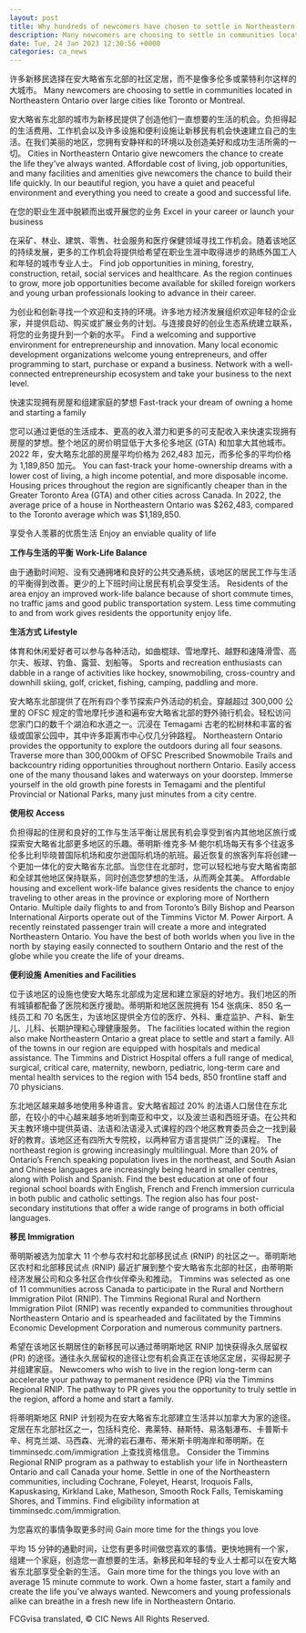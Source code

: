```yaml
---
layout: post
title: Why hundreds of newcomers have chosen to settle in Northeastern Ontario in the past three years
description: Many newcomers are choosing to settle in communities located in Northeastern Ontario over large cities like Toronto or Montreal. Cities in Northeastern Ontario give newcomers the chance to create the life they’ve always wanted. Affordable cost of living, job opportunities, and many facilities and amenities give newcomers the chance to build their life quickly. In […]
date: Tue, 24 Jan 2023 12:30:56 +0000
categories: ca_news
---
```

	
许多新移民选择在安大略省东北部的社区定居，而不是像多伦多或蒙特利尔这样的大城市。	Many newcomers are choosing to settle in communities located in Northeastern Ontario over large cities like Toronto or Montreal.
	
安大略省东北部的城市为新移民提供了创造他们一直想要的生活的机会。负担得起的生活费用、工作机会以及许多设施和便利设施让新移民有机会快速建立自己的生活。在我们美丽的地区，您拥有安静祥和的环境以及创造美好和成功生活所需的一切。	Cities in Northeastern Ontario give newcomers the chance to create the life they’ve always wanted. Affordable cost of living, job opportunities, and many facilities and amenities give newcomers the chance to build their life quickly. In our beautiful region, you have a quiet and peaceful environment and everything you need to create a good and successful life.
	
在您的职业生涯中脱颖而出或开展您的业务	Excel in your career or launch your business
	
在采矿、林业、建筑、零售、社会服务和医疗保健领域寻找工作机会。随着该地区的持续发展，更多的工作机会将提供给希望在职业生涯中取得进步的熟练外国工人和年轻的城市专业人士。	Find job opportunities in mining, forestry, construction, retail, social services and healthcare. As the region continues to grow, more job opportunities become available for skilled foreign workers and young urban professionals looking to advance in their career.
	
为创业和创新寻找一个欢迎和支持的环境。许多地方经济发展组织欢迎年轻的企业家，并提供启动、购买或扩展业务的计划。与连接良好的创业生态系统建立联系，将您的业务提升到一个新的水平。	Find a welcoming and supportive environment for entrepreneurship and innovation. Many local economic development organizations welcome young entrepreneurs, and offer programming to start, purchase or expand a business. Network with a well-connected entrepreneurship ecosystem and take your business to the next level.
	
快速实现拥有房屋和组建家庭的梦想	Fast-track your dream of owning a home and starting a family
	
您可以通过更低的生活成本、更高的收入潜力和更多的可支配收入来快速实现拥有房屋的梦想。整个地区的房价明显低于大多伦多地区 (GTA) 和加拿大其他城市。 2022 年，安大略东北部的房屋平均价格为 262,483 加元，而多伦多的平均价格为 1,189,850 加元。	You can fast-track your home-ownership dreams with a lower cost of living, a high income potential, and more disposable income. Housing prices throughout the region are significantly cheaper than in the Greater Toronto Area (GTA) and other cities across Canada. In 2022, the average price of a house in Northeastern Ontario was $262,483, compared to the Toronto average which was $1,189,850.
	
享受令人羡慕的优质生活	Enjoy an enviable quality of life
	
**工作与生活的平衡**	**Work-Life Balance**
	
由于通勤时间短、没有交通拥堵和良好的公共交通系统，该地区的居民工作与生活的平衡得到改善。更少的上下班时间让居民有机会享受生活。	Residents of the area enjoy an improved work-life balance because of short commute times, no traffic jams and good public transportation system. Less time commuting to and from work gives residents the opportunity enjoy life.
	
**生活方式**	**Lifestyle**
	
体育和休闲爱好者可以参与各种活动，如曲棍球、雪地摩托、越野和速降滑雪、高尔夫、板球、钓鱼、露营、划船等。	Sports and recreation enthusiasts can dabble in a range of activities like hockey, snowmobiling, cross-country and downhill skiing, golf, cricket, fishing, camping, paddling and more.
	
安大略东北部提供了在所有四个季节探索户外活动的机会。穿越超过 300,000 公里的 OFSC 规定的雪地摩托步道和遍布安大略省北部的野外骑行机会。轻松访问您家门口的数千个湖泊和水道之一。沉浸在 Temagami 古老的松树林和丰富的省级或国家公园中，其中许多距离市中心仅几分钟路程。	Northeastern Ontario provides the opportunity to explore the outdoors during all four seasons. Traverse more than 300,000km of OFSC Prescribed Snowmobile Trails and backcountry riding opportunities throughout northern Ontario. Easily access one of the many thousand lakes and waterways on your doorstep. Immerse yourself in the old growth pine forests in Temagami and the plentiful Provincial or National Parks, many just minutes from a city centre.
	
**使用权**	**Access**
	
负担得起的住房和良好的工作与生活平衡让居民有机会享受到省内其他地区旅行或探索安大略省北部更多地区的乐趣。蒂明斯·维克多·M·鲍尔机场每天有多个往返多伦多比利毕晓普国际机场和皮尔逊国际机场的航班。最近恢复的旅客列车将创建一个更加一体化的安大略省东北部。当您住在北部时，您可以轻松地与安大略省南部和全球其他地区保持联系，同时创造您梦想的生活，从而两全其美。	Affordable housing and excellent work-life balance gives residents the chance to enjoy traveling to other areas in the province or exploring more of Northern Ontario. Multiple daily flights to and from Toronto’s Billy Bishop and Pearson International Airports operate out of the Timmins Victor M. Power Airport. A recently reinstated passenger train will create a more and integrated Northeastern Ontario. You have the best of both worlds when you live in the north by staying easily connected to southern Ontario and the rest of the globe while you create the life of your dreams.
	
**便利设施**	**Amenities and Facilities**
	
位于该地区的设施也使安大略东北部成为定居和建立家庭的好地方。我们地区的所有城镇都配备了医院和医疗援助。蒂明斯和地区医院拥有 154 张病床、850 名一线员工和 70 名医生，为该地区提供全方位的医疗、外科、重症监护、产科、新生儿、儿科、长期护理和心理健康服务。	The facilities located within the region also make Northeastern Ontario a great place to settle and start a family. All of the towns in our region are equipped with hospitals and medical assistance. The Timmins and District Hospital offers a full range of medical, surgical, critical care, maternity, newborn, pediatric, long-term care and mental health services to the region with 154 beds, 850 frontline staff and 70 physicians.
	
东北地区越来越多地使用多种语言。安大略省超过 20% 的法语人口居住在东北部，在较小的中心越来越多地听到南亚和中文，以及波兰语和西班牙语。在公共和天主教环境中提供英语、法语和法语浸入式课程的四个地区教育委员会之一找到最好的教育。该地区还有四所大专院校，以两种官方语言提供广泛的课程。	The northeast region is growing increasingly multilingual. More than 20% of Ontario’s French speaking population lives in the northeast, and South Asian and Chinese languages are increasingly being heard in smaller centres, along with Polish and Spanish. Find the best education at one of four regional school boards with English, French and French immersion curricula in both public and catholic settings. The region also has four post-secondary institutions that offer a wide range of programs in both official languages.
	
**移民**	**Immigration**
	
蒂明斯被选为加拿大 11 个参与农村和北部移民试点 (RNIP) 的社区之一。蒂明斯地区农村和北部移民试点 (RNIP) 最近扩展到整个安大略省东北部的社区，由蒂明斯经济发展公司和众多社区合作伙伴牵头和推动。	Timmins was selected as one of 11 communities across Canada to participate in the Rural and Northern Immigration Pilot (RNIP). The Timmins Regional Rural and Northern Immigration Pilot (RNIP) was recently expanded to communities throughout Northeastern Ontario and is spearheaded and facilitated by the Timmins Economic Development Corporation and numerous community partners.
	
希望在该地区长期居住的新移民可以通过蒂明斯地区 RNIP 加快获得永久居留权 (PR) 的途径。通往永久居留权的途径让您有机会真正在该地区定居，买得起房子并组建家庭。	Newcomers who wish to live in the region long-term can accelerate your pathway to permanent residence (PR) via the Timmins Regional RNIP. The pathway to PR gives you the opportunity to truly settle in the region, afford a home and start a family.
	
将蒂明斯地区 RNIP 计划视为在安大略省东北部建立生活并以加拿大为家的途径。定居在东北部社区之一，包括科克伦、弗莱特、赫斯特、易洛魁瀑布、卡普斯卡辛、柯克兰湖、马西森、光滑的岩石瀑布、蒂米斯卡明海岸和蒂明斯。在 timminsedc.com/immigration 上查找资格信息。	Consider the Timmins Regional RNIP program as a pathway to establish your life in Northeastern Ontario and call Canada your home. Settle in one of the Northeastern communities, including Cochrane, Foleyet, Hearst, Iroquois Falls, Kapuskasing, Kirkland Lake, Matheson, Smooth Rock Falls, Temiskaming Shores, and Timmins. Find eligibility information at timminsedc.com/immigration.
	
为您喜欢的事情争取更多时间	Gain more time for the things you love
	
平均 15 分钟的通勤时间，让您有更多时间做您喜欢的事情。更快地拥有一个家，组建一个家庭，创造您一直想要的生活。新移民和年轻的专业人士都可以在安大略省东北部享受全新的生活。	Gain more time for the things you love with an average 15 minute commute to work. Own a home faster, start a family and create the life you’ve always wanted. Newcomers and young professionals alike can breathe in a fresh new life in Northeastern Ontario.

FCGvisa translated, © CIC News All Rights Reserved.
